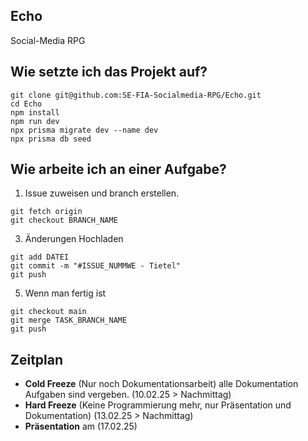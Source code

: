 ## Echo
Social-Media RPG

## Wie setzte ich das Projekt auf?
```
git clone git@github.com:SE-FIA-Socialmedia-RPG/Echo.git
cd Echo
npm install
npm run dev
npx prisma migrate dev --name dev
npx prisma db seed
```

## Wie arbeite ich an einer Aufgabe?
1. Issue zuweisen und branch erstellen.
```
git fetch origin
git checkout BRANCH_NAME
```
3. Änderungen Hochladen
```
git add DATEI
git commit -m "#ISSUE_NUMMWE - Tietel"
git push
```
5. Wenn man fertig ist
```
git checkout main
git merge TASK_BRANCH_NAME
git push
```

## Zeitplan

- **Cold Freeze** (Nur noch Dokumentationsarbeit) alle Dokumentation Aufgaben sind vergeben. (10.02.25 > Nachmittag)
- **Hard Freeze** (Keine Programmierung mehr, nur Präsentation und Dokumentation) (13.02.25 > Nachmittag)
- **Präsentation** am (17.02.25)
